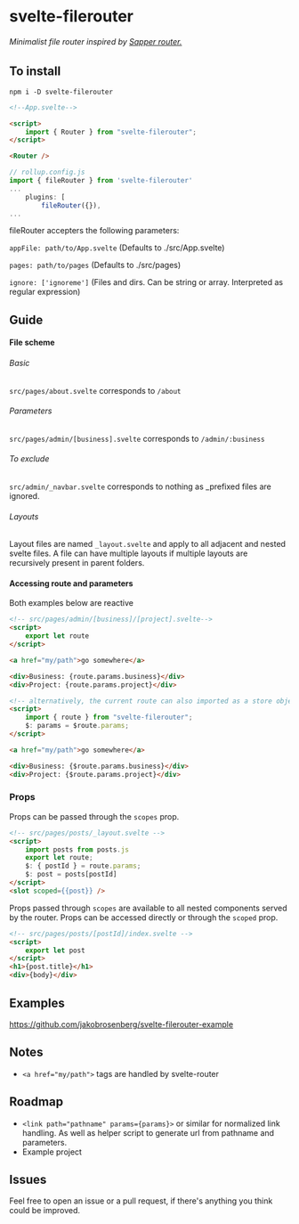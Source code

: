 # svelte-filerouter

###### Minimalist file router inspired by [Sapper router.](https://sapper.svelte.dev/docs#File_naming_rules)






## To install

``npm i -D svelte-filerouter``


```html
<!--App.svelte-->

<script>
    import { Router } from "svelte-filerouter";
</script>

<Router />

```

```javascript
// rollup.config.js
import { fileRouter } from 'svelte-filerouter'
...
    plugins: [
        fileRouter({}),
...

```
fileRouter accepters the following parameters:

``appFile: path/to/App.svelte`` (Defaults to ./src/App.svelte)

``pages: path/to/pages`` (Defaults to ./src/pages)

``ignore: ['ignoreme']`` (Files and dirs. Can be string or array. Interpreted as regular expression)


## Guide

#### File scheme

###### Basic
``src/pages/about.svelte`` corresponds to ``/about``

###### Parameters
``src/pages/admin/[business].svelte`` corresponds to ``/admin/:business``

###### To exclude
``src/admin/_navbar.svelte`` corresponds to nothing as _prefixed files are ignored.

###### Layouts
Layout files are named ``_layout.svelte`` and apply to all adjacent and nested svelte files. A file can have multiple layouts if multiple layouts are recursively present in parent folders.

#### Accessing route and parameters
Both examples below are reactive

```html
<!-- src/pages/admin/[business]/[project].svelte-->
<script>
	export let route
</script>

<a href="my/path">go somewhere</a>

<div>Business: {route.params.business}</div>
<div>Project: {route.params.project}</div>
```

```html
<!-- alternatively, the current route can also imported as a store object -->
<script>
    import { route } from "svelte-filerouter";
    $: params = $route.params;
</script>

<a href="my/path">go somewhere</a>

<div>Business: {$route.params.business}</div>
<div>Project: {$route.params.project}</div>
```

### Props
Props can be passed through the ``scopes`` prop.
```html
<!-- src/pages/posts/_layout.svelte -->
<script>
    import posts from posts.js
    export let route;
    $: { postId } = route.params;
    $: post = posts[postId]
</script>
<slot scoped={{post}} />
```
Props passed through ``scopes`` are available to all nested components served by the router. Props can be accessed directly or through the ``scoped`` prop.
```html
<!-- src/pages/posts/[postId]/index.svelte -->
<script>
    export let post
</script>
<h1>{post.title}</h1>
<div>{body}</div>
```

## Examples
https://github.com/jakobrosenberg/svelte-filerouter-example

## Notes
- ``<a href="my/path">`` tags are handled by svelte-router

## Roadmap
- ``<link path="pathname" params={params}>`` or similar for normalized link handling. As well as helper script to generate url from pathname and parameters.
- Example project

## Issues
Feel free to open an issue or a pull request, if there's anything you think could be improved.
